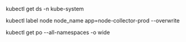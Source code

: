 kubectl get ds -n kube-system


kubectl label node node_name app=node-collector-prod --overwrite


kubectl get po --all-namespaces -o wide 